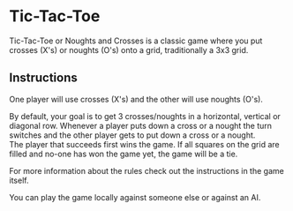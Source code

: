 # Tic-Tac-Toe

Tic-Tac-Toe or Noughts and Crosses is a classic game where you put crosses (X's) or noughts (O's) onto a grid, traditionally a 3x3 grid.

## Instructions

One player will use crosses (X's) and the other will use noughts (O's).

By default, your goal is to get 3 crosses/noughts in a horizontal, vertical or diagonal row. Whenever a player puts down a cross or a nought the turn switches and the other player gets to put down a cross or a nought.\
The player that succeeds first wins the game. If all squares on the grid are filled and no-one has won the game yet, the game will be a tie.

For more information about the rules check out the instructions in the game itself.

You can play the game locally against someone else or against an AI.
